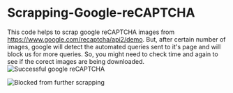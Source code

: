 # Scrapping-Google-reCAPTCHA

This code helps to scrap google reCAPTCHA images from https://www.google.com/recaptcha/api2/demo. But, after certain number of images, google will detect the automated queries sent to it's page and will block us for more queries. So, you might need to check time and again to see if the corect images are being downloaded. 
![Successful google reCAPTCHA](https://github.com/biplabpoudel25/Scrapping-Google-reCAPTCHA/assets/34654665/627ab15f-cea8-43a0-bd15-012a9e9645dc)

![Blocked from further scrapping](https://github.com/biplabpoudel25/Scrapping-Google-reCAPTCHA/assets/34654665/cfb7f463-eecd-41d4-aa95-b19e3ffa77b0)
